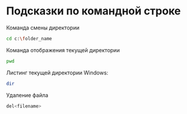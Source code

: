 # Подсказки по командной строке

Команда смены директории
```sh
cd c:\folder_name
```

Команда отображения текущей директории
```sh
pwd
```

Листинг текущей директории
Windows:
```sh
dir
```

Удаление файла
```sh
del<filename>
```
